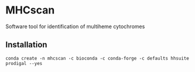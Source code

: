 # MHCscan
Software tool for identification of multiheme cytochromes

## Installation
    conda create -n mhcscan -c bioconda -c conda-forge -c defaults hhsuite prodigal --yes
